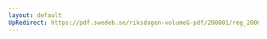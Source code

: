 ```yaml
---
layout: default
UpRedirect: https://pdf.swedeb.se/riksdagen-volumeG-pdf/200001/reg_200001/reg_200001_0541.pdf
---
```

